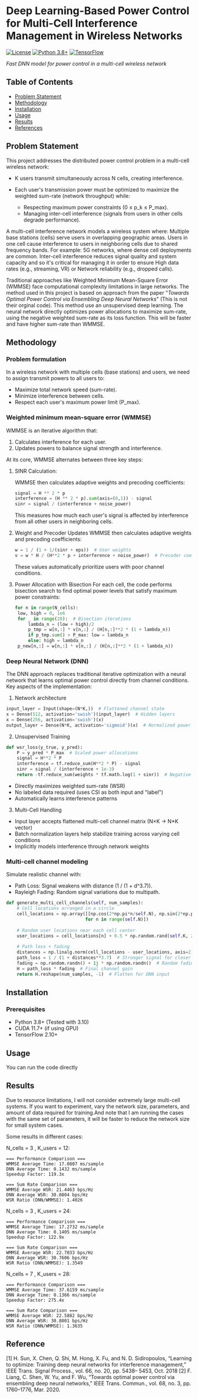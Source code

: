 # Deep Learning-Based Power Control for Multi-Cell Interference Management in Wireless Networks

[![License](https://img.shields.io/badge/license-MIT-blue.svg)](LICENSE)
[![Python 3.8+](https://img.shields.io/badge/python-3.8%2B-blue)](https://www.python.org/)
[![TensorFlow](https://img.shields.io/badge/TensorFlow-2.10%2B-FF6F00)](https://www.tensorflow.org/)



*Fast DNN model for power control in a multi-cell wireless network*

## Table of Contents
- [Problem Statement](#problem-statement)
- [Methodology](#methodology)
- [Installation](#installation)
- [Usage](#usage)
- [Results](#results)
- [References](#references)
## Problem Statement

This project addresses the distributed power control problem in a multi-cell wireless network:
- K users transmit simultaneously across N cells, creating interference.
  
- Each user's transmission power must be optimized to maximize the weighted sum-rate (network throughput) while:
  + Respecting maximum power constraints (0 ≤ p_k ≤ P_max).
  + Managing inter-cell interference (signals from users in other cells degrade performance).

A multi-cell interference network models a wireless system where: Multiple base stations (cells) serve users in overlapping geographic areas. Users in one cell cause interference to users in neighboring cells due to shared frequency bands. For example: 5G networks, where dense cell deployments are common. Inter-cell interference reduces signal quality and system capacity and so it's critical for managing it in order to ensure High data rates (e.g., streaming, VR) or Network reliability (e.g., dropped calls).

Traditional approaches like Weighted Minimum Mean-Square Error (WMMSE) face computational complexity limitations in large networks. The method used in this project is based on approach from the paper "*Towards Optimal Power Control via Ensembling Deep Neural Networks*" (This is not their orginal code). This method use an unsupervised deep learning. The neural network directly optimizes power allocations to maximize sum-rate, using the negative weighted sum-rate as its loss function. This will be faster and have higher sum-rate than WMMSE.

## Methodology
### Problem formulation
In a wireless network with multiple cells (base stations) and users, we need to assign transmit powers to all users to:
- Maximize total network speed (sum-rate).
- Minimize interference between cells.
- Respect each user's maximum power limit (P_max).
### Weighted minimum mean-square error (WMMSE)
WMMSE is an iterative algorithm that:
1. Calculates interference for each user.
2. Updates powers to balance signal strength and interference.

At its core, WMMSE alternates between three key steps:
1. SINR Calculation:

   WMMSE then calculates adaptive weights and precoding coefficients:
   ```python
   signal = H ** 2 * p
   interference = (H ** 2 * p).sum(axis=(0,1)) - signal
   sinr = signal / (interference + noise_power)
   ```
   This measures how much each user's signal is affected by interference from all other users in neighboring cells.
2. Weight and Precoder Updates
   WMMSE then calculates adaptive weights and precoding coefficients:
   ```python
   w = 1 / (1 + 1/(sinr + eps))  # User weights
   v = w * H / (H**2 * p + interference + noise_power)  # Precoder coefficients
   ```
   These values automatically prioritize users with poor channel conditions.

3. Power Allocation with Bisection
   For each cell, the code performs bisection search to find optimal power levels that satisfy maximum power constraints:
   ```python
   for n in range(N_cells):
    low, high = 0, 1e6
    for _ in range(20):  # Bisection iterations
        lambda_n = (low + high)/2
        p_tmp = w[n,:] * v[n,:] / (H[n,:]**2 * (1 + lambda_n))
        if p_tmp.sum() > P_max: low = lambda_n
        else: high = lambda_n
    p_new[n,:] = w[n,:] * v[n,:] / (H[n,:]**2 * (1 + lambda_n))
   ```
### Deep Neural Network (DNN)
The DNN approach replaces traditional iterative optimization with a neural network that learns optimal power control directly from channel conditions. Key aspects of the implementation:
1. Network architecture
```python
input_layer = Input(shape=(N*K,))  # Flattened channel state
x = Dense(512, activation='swish')(input_layer)  # Hidden layers
x = Dense(256, activation='swish')(x)
output_layer = Dense(N*K, activation='sigmoid')(x)  # Normalized power allocations
```
2. Unsupervised Training
```python
def wsr_loss(y_true, y_pred):
    P = y_pred * P_max  # Scaled power allocations
    signal = H**2 * P
    interference = tf.reduce_sum(H**2 * P) - signal
    sinr = signal / (interference + 1e-3)
    return -tf.reduce_sum(weights * tf.math.log(1 + sinr))  # Negative WSR
```
- Directly maximizes weighted sum-rate (WSR)
- No labeled data required (uses CSI as both input and "label")
- Automatically learns interference patterns
3. Multi-Cell Handling
- Input layer accepts flattened multi-cell channel matrix (N×K → N*K vector)
- Batch normalization layers help stabilize training across varying cell conditions
- Implicitly models interference through network weights
### Multi-cell channel modeling
Simulate realistic channel with:
- Path Loss: Signal weakens with distance (1 / (1 + d^3.7)).
- Rayleigh Fading: Random signal variations due to multipath.
```python
def generate_multi_cell_channels(self, num_samples):
    # Cell locations arranged in a circle
    cell_locations = np.array([[np.cos(2*np.pi*n/self.N), np.sin(2*np.pi*n/self.N)] 
                              for n in range(self.N)])
    
    # Random user locations near each cell center
    user_locations = cell_locations[n] + 0.5 * np.random.rand(self.K, 2)
    
    # Path loss + fading
    distances = np.linalg.norm(cell_locations - user_locations, axis=2)
    path_loss = 1 / (1 + distances**3.7)  # Stronger signal for closer users
    fading = np.random.randn() + 1j * np.random.randn()  # Random fading
    H = path_loss * fading  # Final channel gain
    return H.reshape(num_samples, -1)  # Flatten for DNN input
```
## Installation 
### Prerequisites
- Python 3.8+ (Tested with 3.10)
- CUDA 11.7+ (if using GPU)
- TensorFlow 2.10+
## Usage
You can run the code directly
## Results
Due to resource limitations, I will not consider extremely large multi-cell systems. If you want to experiment, vary the network size, parameters, and amount of data required for training.And note that I am running the cases with the same set of parameters, it will be faster to reduce the network size for small system cases.

Some results in different cases:

N_cells = 3 , K_users = 12:
```
=== Performance Comparison ===
WMMSE Average Time: 17.0807 ms/sample
DNN Average Time: 0.1432 ms/sample
Speedup Factor: 119.3x

=== Sum Rate Comparison ===
WMMSE Average WSR: 21.4463 bps/Hz
DNN Average WSR: 30.0804 bps/Hz
WSR Ratio (DNN/WMMSE): 1.4026
```
N_cells = 3 , K_users = 24:
```
=== Performance Comparison ===
WMMSE Average Time: 17.2732 ms/sample
DNN Average Time: 0.1405 ms/sample
Speedup Factor: 122.9x

=== Sum Rate Comparison ===
WMMSE Average WSR: 22.7033 bps/Hz
DNN Average WSR: 30.7606 bps/Hz
WSR Ratio (DNN/WMMSE): 1.3549
```
N_cells = 7 , K_users = 28:
```
=== Performance Comparison ===
WMMSE Average Time: 37.6159 ms/sample
DNN Average Time: 0.1366 ms/sample
Speedup Factor: 275.4x

=== Sum Rate Comparison ===
WMMSE Average WSR: 22.5882 bps/Hz
DNN Average WSR: 30.8001 bps/Hz
WSR Ratio (DNN/WMMSE): 1.3635
```

## Reference
[1] H. Sun, X. Chen, Q. Shi, M. Hong, X. Fu, and N. D. Sidiropoulos,
“Learning to optimize: Training deep neural networks for interference
management,” IEEE Trans. Signal Process., vol. 66, no. 20, pp. 5438–
5453, Oct. 2018
[2]  F. Liang, C. Shen, W. Yu, and F. Wu, “Towards optimal power control
via ensembling deep neural networks,” IEEE Trans. Commun., vol. 68,
no. 3, pp. 1760–1776, Mar. 2020.
